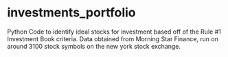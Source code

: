 # investments_portfolio

Python Code to identify ideal stocks for investment based off of the Rule #1 Investment Book criteria. Data obtained from Morning Star Finance, run on around 3100 stock symbols on the new york stock exchange.